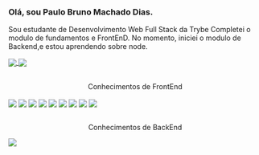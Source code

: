 ### Olá, sou Paulo Bruno Machado Dias.
Sou estudante de Desenvolvimento Web Full Stack da Trybe
Completei o modulo de fundamentos e FrontEnD.
No momento, iniciei o modulo de Backend,e estou aprendendo sobre node.
<div>
  <a href="https://github.com/DevPBDias/github-readme-stats">
    <img align='center' src='https://github-readme-stats.vercel.app/api?username=DevPBDias&count_private=true&show_icons=true&theme=great-gatsby'/>
  </a>
  <a href="https://github.com/DevPBDias/github-readme-stats">
    <img align='center' src='https://github-readme-stats.vercel.app/api/top-langs/?username=DevPBDias&theme=great-gatsby'/>
  </a>
</div>
<br>
<p align='center'>Conhecimentos de FrontEnd</p>
<div>
  <img align='center' src='https://img.shields.io/badge/github-%23121011.svg?style=for-the-badge&logo=github&logoColor=white'/>
  <img align='center' src='https://img.shields.io/badge/html5-%23E34F26.svg?style=for-the-badge&logo=html5&logoColor=white'/>
  <img align='center' src='https://img.shields.io/badge/css3-%231572B6.svg?style=for-the-badge&logo=css3&logoColor=white'/>
  <img align='center' src='https://img.shields.io/badge/javascript-%23323330.svg?style=for-the-badge&logo=javascript&logoColor=%23F7DF1E'/>
  <img align='center' src='https://img.shields.io/badge/-jest-%23C21325?style=for-the-badge&logo=jest&logoColor=white'/>
  <img align='center' src='https://img.shields.io/badge/react-%2320232a.svg?style=for-the-badge&logo=react&logoColor=%2361DAFB'/>
  <img align='center' src='https://img.shields.io/badge/React_Router-CA4245?style=for-the-badge&logo=react-router&logoColor=white'/>
  <img align='center' src='https://img.shields.io/badge/redux-%23593d88.svg?style=for-the-badge&logo=redux&logoColor=white'/>
  <img align='center' src='https://img.shields.io/badge/-TestingLibrary-%23E33332?style=for-the-badge&logo=testing-library&logoColor=white'/>
</div>
<br>
<p align='center'>Conhecimentos de BackEnd</p>
<div>
 <img align='center' src='https://img.shields.io/badge/docker-%230db7ed.svg?style=for-the-badge&logo=docker&logoColor=white'/>
</div>
